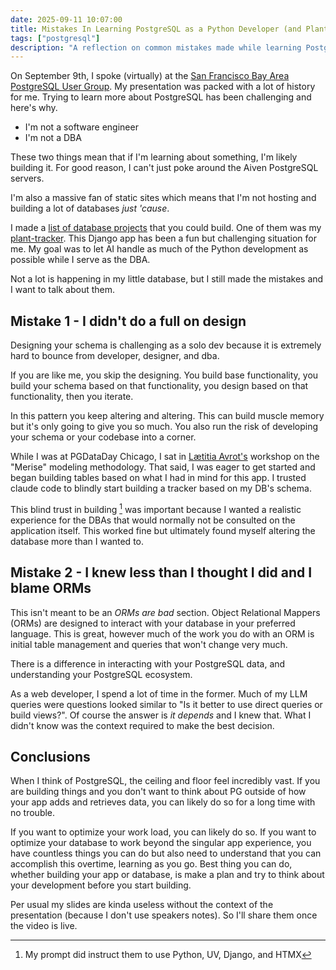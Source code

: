 ```yaml
---
date: 2025-09-11 10:07:00
title: Mistakes In Learning PostgreSQL as a Python Developer (and Plant Person)
tags: ["postgresql"]
description: "A reflection on common mistakes made while learning PostgreSQL as a non-traditional database developer, including schema design pitfalls and overconfidence from ORM usage that masked fundamental knowledge gaps."
---
```


On September 9th, I spoke (virtually) at the [San Francisco Bay Area PostgreSQL User Group][sf pug]. My presentation was packed with a lot of history for me. Trying to learn more about PostgreSQL has been challenging and here's why.

- I'm not a software engineer
- I'm not a DBA

These two things mean that if I'm learning about something, I'm likely building it. For good reason, I can't just poke around the Aiven PostgreSQL servers.

I'm also a massive fan of static sites which means that I'm not hosting and building a lot of databases _just 'cause_.

I made a [list of database projects](./postgresql-project-ideas-for-beginners.html) that you could build. One of them was my [plant-tracker]. This Django app has been a fun but challenging situation for me. My goal was to let AI handle as much of the Python development as possible while I serve as the DBA.

Not a lot is happening in my little database, but I still made the mistakes and I want to talk about them.

## Mistake 1 - I didn't do a full on design

Designing your schema is challenging as a solo dev because it is extremely hard to bounce from developer, designer, and dba.

If you are like me, you skip the designing. You build base functionality, you build your schema based on that functionality, you design based on that functionality, then you iterate.

In this pattern you keep altering and altering. This can build muscle memory but it's only going to give you so much. You also run the risk of developing your schema or your codebase into a corner.

While I was at PGDataDay Chicago, I sat in [Lætitia Avrot's](https://www.linkedin.com/in/l%C3%A6titia-avrot/) workshop on the "Merise" modeling methodology. That said, I was eager to get started and began building tables based on what I had in mind for this app. I trusted claude code to blindly start building a tracker based on my DB's schema.

This blind trust in building [^1] was important because I wanted a realistic experience for the DBAs that would normally not be consulted on the application itself. This worked fine but ultimately found myself altering the database more than I wanted to.


## Mistake 2 - I knew less than I thought I did and I blame ORMs

This isn't meant to be an _ORMs are bad_ section. Object Relational Mappers (ORMs) are designed to interact with your database in your preferred language. This is great, however much of the work you do with an ORM is initial table management and queries that won't change very much.

There is a difference in interacting with your PostgreSQL data, and understanding your PostgreSQL ecosystem.

As a web developer, I spend a lot of time in the former. Much of my LLM queries were questions looked similar to "Is it better to use direct queries or build views?". Of course the answer is _it depends_ and I knew that. What I didn't know was the context required to make the best decision.

## Conclusions

When I think of PostgreSQL, the ceiling and floor feel incredibly vast. If you are building things and you don't want to think about PG outside of how your app adds and retrieves data, you can likely do so for a long time with no trouble.

If you want to optimize your work load, you can likely do so. If you want to optimize your database to work beyond the singular app experience, you have countless things you can do but also need to understand that you can accomplish this overtime, learning as you go. Best thing you can do, whether building your app or database, is make a plan and try to think about your development before you start building.

Per usual my slides are kinda useless without the context of the presentation (because I don't use speakers notes). So I'll share them once the video is live.

[sf pug]: https://www.meetup.com/postgresql-1/
[plant-tracker]: https://github.com/kjaymiller/plant-tracker

[^1]: My prompt did instruct them to use Python, UV, Django, and HTMX
